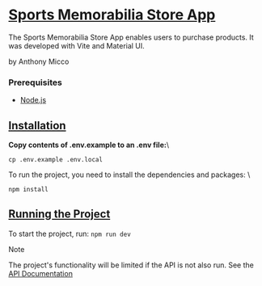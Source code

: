 # [Sports Memorabilia Store App](#sports-memorabilia-store-app)

The Sports Memorabilia Store App enables users to purchase products. It was developed with Vite and Material UI. 

by Anthony Micco

### Prerequisites
- [Node.js](https://nodejs.org/en/download/)

## [Installation](#installation)

**Copy contents of .env.example to an .env file:**\
```
cp .env.example .env.local
```

To run the project, you need to install the dependencies and packages: \
```
npm install
```

## [Running the Project](#running-the-project)
To start the project, run: 
```npm run dev```
> [!NOTE]
> The project's functionality will be limited if the API is not also run. See the [API Documentation](https://github.com/Ajmicco18/Sports-Memorbilia-Store/blob/main/Backend/README.md)


